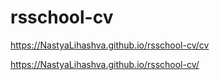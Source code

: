 # rsschool-cv
https://NastyaLihashva.github.io/rsschool-cv/cv

https://NastyaLihashva.github.io/rsschool-cv/

